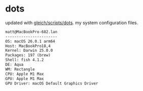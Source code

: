 # dots

updated with [gleich/scripts/dots](https://github.com/gleich/scripts/tree/main/dots). my system configuration files.

```txt
matt@MacBookPro-682.lan 
----------------------- 
OS: macOS 26.0.1 arm64 
Host: MacBookPro18,4 
Kernel: Darwin 25.0.0 
Packages: 197 (brew) 
Shell: fish 4.1.2 
DE: Aqua 
WM: Rectangle 
CPU: Apple M1 Max 
GPU: Apple M1 Max 
GPU Driver: macOS Default Graphics Driver
```